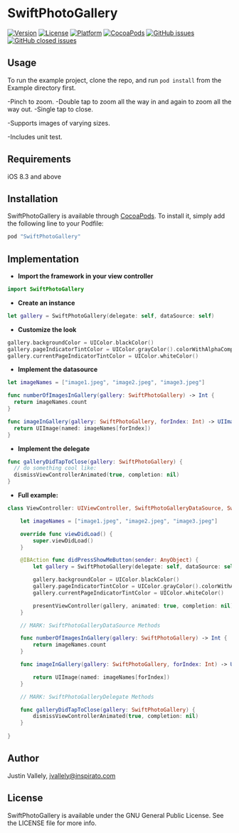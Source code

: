 # SwiftPhotoGallery

[![Version](https://img.shields.io/cocoapods/v/SwiftPhotoGallery.svg?style=flat)](http://cocoapods.org/pods/SwiftPhotoGallery)
[![License](https://img.shields.io/cocoapods/l/SwiftPhotoGallery.svg?style=flat)](http://cocoapods.org/pods/SwiftPhotoGallery)
[![Platform](https://img.shields.io/cocoapods/p/SwiftPhotoGallery.svg?style=flat)](http://cocoapods.org/pods/SwiftPhotoGallery)
[![CocoaPods](https://img.shields.io/cocoapods/dt/SwiftPhotoGallery.svg?style=flat)](https://cocoapods.org/pods/SwiftPhotoGallery)
[![GitHub issues](https://img.shields.io/github/issues/badges/SwiftPhotoGallery.svg?maxAge=2592000)](https://github.com/Inspirato/SwiftPhotoGallery/issues?q=is%3Aopen+is%3Aissue)
[![GitHub closed issues](https://img.shields.io/github/issues-closed/badges/SwiftPhotoGallery.svg?maxAge=2592000)](https://github.com/Inspirato/SwiftPhotoGallery/issues?q=is%3Aissue+is%3Aclosed)


## Usage

To run the example project, clone the repo, and run `pod install` from the Example directory first.

-Pinch to zoom.
-Double tap to zoom all the way in and again to zoom all the way out.
-Single tap to close.

-Supports images of varying sizes.

-Includes unit test.

## Requirements
iOS 8.3 and above

## Installation

SwiftPhotoGallery is available through [CocoaPods](http://cocoapods.org). To install
it, simply add the following line to your Podfile:

```ruby
pod "SwiftPhotoGallery"
```

## Implementation

* **Import the framework in your view controller**
```swift
import SwiftPhotoGallery
```

* **Create an instance**
```swift
let gallery = SwiftPhotoGallery(delegate: self, dataSource: self)
```

* **Customize the look**
```swift
gallery.backgroundColor = UIColor.blackColor()
gallery.pageIndicatorTintColor = UIColor.grayColor().colorWithAlphaComponent(0.5)
gallery.currentPageIndicatorTintColor = UIColor.whiteColor()
```

* **Implement the datasource**
```swift
let imageNames = ["image1.jpeg", "image2.jpeg", "image3.jpeg"]

func numberOfImagesInGallery(gallery: SwiftPhotoGallery) -> Int {
  return imageNames.count
}

func imageInGallery(gallery: SwiftPhotoGallery, forIndex: Int) -> UIImage? {
  return UIImage(named: imageNames[forIndex])
}
```

* **Implement the delegate**
```swift
func galleryDidTapToClose(gallery: SwiftPhotoGallery) {
  // do something cool like:
  dismissViewControllerAnimated(true, completion: nil)
}
```


* **Full example:**
```swift
class ViewController: UIViewController, SwiftPhotoGalleryDataSource, SwiftPhotoGalleryDelegate {

    let imageNames = ["image1.jpeg", "image2.jpeg", "image3.jpeg"]

    override func viewDidLoad() {
        super.viewDidLoad()
    }

    @IBAction func didPressShowMeButton(sender: AnyObject) {
        let gallery = SwiftPhotoGallery(delegate: self, dataSource: self)

        gallery.backgroundColor = UIColor.blackColor()
        gallery.pageIndicatorTintColor = UIColor.grayColor().colorWithAlphaComponent(0.5)
        gallery.currentPageIndicatorTintColor = UIColor.whiteColor()

        presentViewController(gallery, animated: true, completion: nil)
    }

    // MARK: SwiftPhotoGalleryDataSource Methods

    func numberOfImagesInGallery(gallery: SwiftPhotoGallery) -> Int {
        return imageNames.count
    }

    func imageInGallery(gallery: SwiftPhotoGallery, forIndex: Int) -> UIImage? {

        return UIImage(named: imageNames[forIndex])
    }

    // MARK: SwiftPhotoGalleryDelegate Methods

    func galleryDidTapToClose(gallery: SwiftPhotoGallery) {
        dismissViewControllerAnimated(true, completion: nil)
    }
    
}
```


## Author

Justin Vallely, jvallely@inspirato.com

## License

SwiftPhotoGallery is available under the GNU General Public License. See the LICENSE file for more info.
